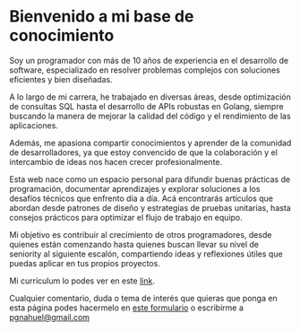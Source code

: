 # Bienvenido a mi base de conocimiento

Soy un programador con más de 10 años de experiencia en el desarrollo de software, especializado en resolver problemas complejos con soluciones eficientes y bien diseñadas. 

A lo largo de mi carrera, he trabajado en diversas áreas, desde optimización de consultas SQL hasta el desarrollo de APIs robustas en Golang, siempre buscando la manera de mejorar la calidad del código y el rendimiento de las aplicaciones. 

Además, me apasiona compartir conocimientos y aprender de la comunidad de desarrolladores, ya que estoy convencido de que la colaboración y el intercambio de ideas nos hacen crecer profesionalmente.

Esta web nace como un espacio personal para difundir buenas prácticas de programación, documentar aprendizajes y explorar soluciones a los desafíos técnicos que enfrento día a día. Acá encontrarás artículos que abordan desde patrones de diseño y estrategias de pruebas unitarias, hasta consejos prácticos para optimizar el flujo de trabajo en equipo. 

Mi objetivo es contribuir al crecimiento de otros programadores, desde quienes están comenzando hasta quienes buscan llevar su nivel de seniority al siguiente escalón, compartiendo ideas y reflexiones útiles que puedas aplicar en tus propios proyectos.

Mi currículum lo podes ver en este [link](https://nahuelgomez.ar/cv-nahuelgomez.pdf). 

Cualquier comentario, duda o tema de interés que quieras que ponga en esta página podes hacermelo en [este formulario](https://forms.gle/qLb7BJSPXqTEDVEY7) o escribirme a pgnahuel@gmail.com
